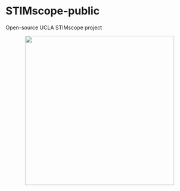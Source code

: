 # STIMscope-public
Open-source UCLA STIMscope project

<p align="center">
  <img width="400" src="https://github.com/Aharoni-Lab/STIMscope-public/Images/UCLA-STIMscope_closed_loop.JPG">
</p>
